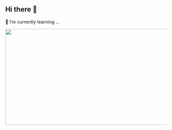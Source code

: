 ## Hi there 👋
🌱 I’m currently learning ...

<a href="https://github.com/devxb/gitanimals">
<img
  src="https://render.gitanimals.org/farms/JunseongLog"
  width="600"
  height="300"
/>
</a>
<!--
**JunseongLog/JunseongLog** is a ✨ _special_ ✨ repository because its `README.md` (this file) appears on your GitHub profile.

Here are some ideas to get you started:

- 🔭 I’m currently working on ...
- 🌱 I’m currently learning ...
- 👯 I’m looking to collaborate on ...
- 🤔 I’m looking for help with ...
- 💬 Ask me about ...
- 📫 How to reach me: ...
- 😄 Pronouns: ...
- ⚡ Fun fact: ...
-->
